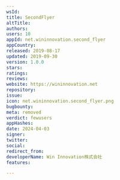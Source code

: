 ```yaml
---
wsId: 
title: SecondFlyer
altTitle: 
authors: 
users: 10
appId: net.wininnovation.second_flyer
appCountry: 
released: 2019-08-17
updated: 2019-09-30
version: 1.0.0
stars: 
ratings: 
reviews: 
website: https://wininnovation.net
repository: 
issue: 
icon: net.wininnovation.second_flyer.png
bugbounty: 
meta: removed
verdict: fewusers
appHashes: 
date: 2024-04-03
signer: 
twitter: 
social: 
redirect_from: 
developerName: Win Innovation株式会社
features: 

---
```



